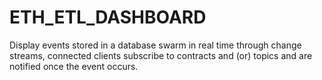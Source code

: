 # ETH_ETL_DASHBOARD

Display events stored in a database swarm in real time through change streams, connected clients subscribe to contracts and (or) topics and are notified once the event occurs.